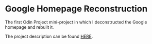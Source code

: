 # Google Homepage Reconstruction
The first Odin Project mini-project in which I deconstructed the Google homepage and rebuilt it.

The project description can be found [HERE](https://www.theodinproject.com/courses/foundations/lessons/html-css).
